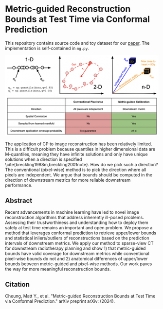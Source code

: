 # Metric-guided Reconstruction Bounds at Test Time via Conformal Prediction

This repository contains source code and toy dataset for our [paper](https://arxiv.org). The implementation is self-contained in `mg.py`.

![teaser](./teaser.png)

The application of CP to image reconstruction has been relatively limited.
This is a difficult problem because quantiles in higher dimensional data are M-quantiles, meaning they have infinite solutions and only have unique solutions when a direction is specified \cite{breckling1988m,breckling2001note}.
How do we pick such a direction? The conventional (pixel-wise) method is to pick the direction where all pixels are independent. We argue that bounds should be computed in the direction of downstream metrics for more reliable downstream performance.

## Abstract

Recent advancements in machine learning have led to novel image reconstruction algorithms that address inherently ill-posed problems. Assessing their trustworthiness and understanding how to deploy them safely at test time remains an important and open problem. We propose a method that leverages conformal prediction to retrieve upper/lower bounds and statistical inliers/outliers of reconstructions based on the prediction intervals of downstream metrics. We apply our method to sparse-view CT for downstream radiotherapy planning and show 1) that metric-guided bounds have valid coverage for downstream metrics while conventional pixel-wise bounds do not and 2) anatomical differences of upper/lower bounds between metric-guided and pixel-wise methods. Our work paves the way for more meaningful reconstruction bounds.

## Citation
Cheung, Matt Y., et al. "Metric-guided Reconstruction Bounds at Test Time via Conformal Prediction." arXiv preprint arXiv: (2024).
